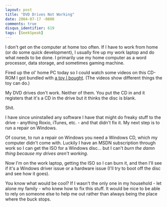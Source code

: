```yaml
---
layout: post
title: "DVD Drives Not Working"
date: 2004-07-17 -0800
comments: true
disqus_identifier: 619
tags: [GeekSpeak]
---
```

I don't get on the computer at home too often. If I have to work from
home (or do some quick development), I usually fire up my work laptop
and do what needs to be done. I primarily use my home computer as a word
processor, data storage, and sometimes gaming machine.
 
 Fired up the ol' home PC today so I could watch some videos on this
CD-ROM I got bundled with [a toy I bought](http://www.astrojax.com/).
(The videos show different things the toy can do.)
 
 My DVD drives don't work. Neither of them. You put the CD in and it
registers that it's a CD in the drive but it thinks the disc is blank.
 
 Shit.
 
 I have since uninstalled any software I have that might do freaky stuff
to the drive - anything Roxio, iTunes, etc. - and that didn't fix it. My
next step is to run a repair on Windows.
 
 Of course, to run a repair on Windows you need a Windows CD, which my
computer didn't come with. Luckily I have an MSDN subscription through
work so I can get the ISO for a Windows disc... but I can't *burn the
damn thing because my drives aren't working*.
 
 Now I'm on the work laptop, getting the ISO so I can burn it, and then
I'll see if it's a Windows driver issue or a hardware issue (I'll try to
boot off the disc and see how it goes).
 
 You know what would be cool? If I wasn't the only one in my household -
let alone my family - who knew how to fix this stuff. It would be nice
to be able to rely on someone else to help me out rather than always
being the place where the buck stops.
